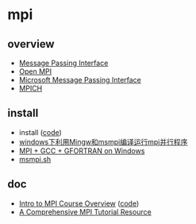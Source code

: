 # mpi

## overview

- [Message Passing Interface](https://en.wikipedia.org/wiki/Message_Passing_Interface)
- [Open MPI](https://en.wikipedia.org/wiki/Open_MPI)
- [Microsoft Message Passing Interface](https://en.wikipedia.org/wiki/Microsoft_Message_Passing_Interface)
- [MPICH](https://en.wikipedia.org/wiki/MPICH)

## install

- install ([code](./install/install))
- [windows下利用Mingw和msmpi编译运行mpi并行程序](https://blog.csdn.net/xenonhu/article/details/78196443)
- [MPI + GCC + GFORTRAN on Windows](https://abhila.sh/writing/3/mpi_instructions.html)
- [msmpi.sh](https://github.com/msys2/MINGW-packages/blob/master/mingw-w64-msmpi/msmpi.sh)

## doc

- [Intro to MPI Course Overview](https://www.dartmouth.edu/~rc/classes/intro_mpi/index.html) ([code](./doc/Intro%20to%20MPI%20Course%20Overview))
- [A Comprehensive MPI Tutorial Resource](https://mpitutorial.com/)
